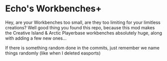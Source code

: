 # Echo's Workbenches+
Hey, are your Workbenches too small, are they too limiting for your limitless creations? Well good thing you found this repo, because this mod makes the Creative Island & Arctic Playerbase workbenches absolutely huge, along with adding a few new ones...

If there is something random done in the commits, just remember we name things randomly (like when I deleted easports)
